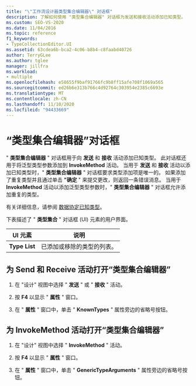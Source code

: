 ```yaml
---
title: "\"工作流设计器类型集合编辑器\" 对话框"
description: 了解如何使用 "类型集合编辑器" 对话框为发送和接收活动添加已知类型。
ms.custom: SEO-VS-2020
ms.date: 11/04/2016
ms.topic: reference
f1_keywords:
- TypeCollectionEditor.UI
ms.assetid: 63cdea6b-bca2-4c06-b8b4-c8faabd40726
author: TerryGLee
ms.author: tglee
manager: jillfra
ms.workload:
- multiple
ms.openlocfilehash: e58655f9baf91766fc9b8ff15afe708f1069a565
ms.sourcegitcommit: ed26b6e313b766c4d92764c303954e2385c6693e
ms.translationtype: MT
ms.contentlocale: zh-CN
ms.lasthandoff: 11/10/2020
ms.locfileid: "94433669"
---
```

# <a name="type-collection-editor-dialog-box"></a>“类型集合编辑器”对话框

" **类型集合编辑器** " 对话框用于向 **发送** 和 **接收** 活动添加已知类型。 此对话框还用于将泛型类型参数添加到 **InvokeMethod** 活动。 当用于 **发送** 和 **接收** 活动以添加已知类型时，" **类型集合编辑器** " 对话框要求类型添加项是唯一的。 如果添加了重复类型并且通过单击 **"确定** " 来提交更改，则返回一条错误消息。 当用于 **InvokeMethod** 活动以添加泛型类型参数时，" **类型集合编辑器** " 对话框允许添加重复的类型。

有关详细信息，请参阅 [数据协定已知类型](/dotnet/framework/wcf/feature-details/data-contract-known-types)。

下表描述了 " **类型集合** " 对话框 (UI) 元素的用户界面。

|UI 元素|说明|
|-|-----------------|
|**Type List**|已添加或移除的类型的列表。|

## <a name="to-bring-up-the-type-collection-editor-for-the-send-and-receive-activities"></a>为 Send 和 Receive 活动打开“类型集合编辑器”

1. 在 "设计" 视图中选择 " **发送** " 或 " **接收** " 活动。

2. 按 **F4** 以显示 " **属性** " 窗口。

3. 在 " **属性** " 窗口中，单击 " **KnownTypes** " 属性旁边的省略号按钮。

## <a name="to-bring-up-the-type-collection-editor-for-the-invokemethod-activity"></a>为 InvokeMethod 活动打开“类型集合编辑器”

1. 在 "设计" 视图中选择 " **InvokeMethod** " 活动。

2. 按 **F4** 以显示 " **属性** " 窗口。

3. 在 " **属性** " 窗口中，单击 " **GenericTypeArguments** " 属性旁边的省略号按钮。
